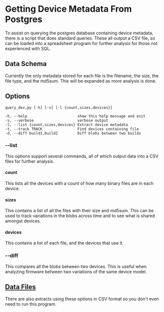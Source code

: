 # Getting Device Metadata From Postgres

To assist on querying the postgres database containing device metadata,
there is a script that does standard queries. These all output a CSV
file, so can be loaded into a spreadsheet program for further
analysis for those not experienced with SQL.

## Data Schema

Currently the only metadata stored for each file is the filename, the
size, the file type, and the md5sum. This will be expanded as more
analysis is done.

## Options

	query_dev.py [-h] [-v] [-l {count,sizes,devices}]

	-h, --help                       show this help message and exit
	-v, --verbose                    verbose output
	-l, --list {count,sizes,devices} Extract device metadata
	-t, --track TRACK                Find devices containing file
	-d, --diff build1,build2         Diff blobs between two builds

### --list

This options support several commands, all of which output data into a
CSV files for further analysis.

#### count

This lists all the devices with a count of how many binary files are
in each device.

#### sizes

This contains a list of all the files with their size and md5sum. This
can be used to track variations in the blobs across time and to see
what is shared amongst devices.

#### devices

This contains a list of each file, and the devices that use it.

### --diff

This compares all the blobs between two devices. This is useful when
analyzing firmware between two variations of the same device model.

## [Data Files](csvdata.md)

There are also extracts using these options in CSV format so you don't
even need to run this program.

